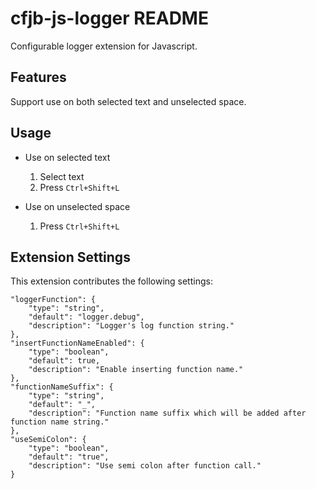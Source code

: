 # cfjb-js-logger README

Configurable logger extension for Javascript.

## Features

Support use on both selected text and unselected space.

## Usage

* Use on selected text

    1. Select text
    2. Press `Ctrl+Shift+L`

* Use on unselected space

    1. Press `Ctrl+Shift+L`

## Extension Settings

This extension contributes the following settings:

    "loggerFunction": {
        "type": "string",
        "default": "logger.debug",
        "description": "Logger's log function string."
    },
    "insertFunctionNameEnabled": {
        "type": "boolean",
        "default": true,
        "description": "Enable inserting function name."
    },
    "functionNameSuffix": {
        "type": "string",
        "default": "_",
        "description": "Function name suffix which will be added after function name string."
    },
    "useSemiColon": {
        "type": "boolean",
        "default": "true",
        "description": "Use semi colon after function call."
    }
